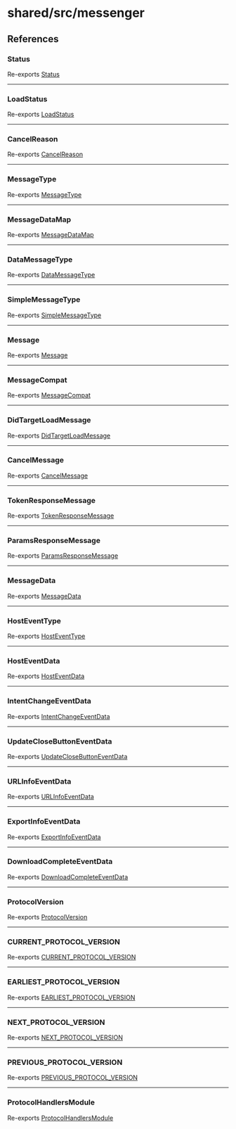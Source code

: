 # shared/src/messenger

## References

### Status

Re-exports [Status](Message.types/enumerations/status.md)

<hr />

### LoadStatus

Re-exports [LoadStatus](Message.types/enumerations/load-status/index.md)

<hr />

### CancelReason

Re-exports [CancelReason](Message.types/enumerations/cancel-reason/index.md)

<hr />

### MessageType

Re-exports [MessageType](Message.types/enumerations/message-type/index.md)

<hr />

### MessageDataMap

Re-exports [MessageDataMap](Message.types/interfaces/message-data-map/index.md)

<hr />

### DataMessageType

Re-exports [DataMessageType](Message.types/type-aliases/data-message-type/index.md)

<hr />

### SimpleMessageType

Re-exports [SimpleMessageType](Message.types/type-aliases/simple-message-type/index.md)

<hr />

### Message

Re-exports [Message](Message.types/type-aliases/message/index.md)

<hr />

### MessageCompat

Re-exports [MessageCompat](./Message.types/type-aliases/message-compat/index.md)

<hr />

### DidTargetLoadMessage

Re-exports [DidTargetLoadMessage](./Message.types/type-aliases/did-target-load-message/index.md)

<hr />

### CancelMessage

Re-exports [CancelMessage](Message.types/interfaces/cancel-message/index.md)

<hr />

### TokenResponseMessage

Re-exports [TokenResponseMessage](./Message.types/interfaces/token-response-message/index.md)

<hr />

### ParamsResponseMessage

Re-exports [ParamsResponseMessage](./Message.types/interfaces/params-response-message/index.md)

<hr />

### MessageData

Re-exports [MessageData](MessageData.types/interfaces/message-data/index.md)

<hr />

### HostEventType

Re-exports [HostEventType](MessageData.types/enumerations/host-event-type/index.md)

<hr />

### HostEventData

Re-exports [HostEventData](MessageData.types/interfaces/host-event-data/index.md)

<hr />

### IntentChangeEventData

Re-exports [IntentChangeEventData](MessageData.types/interfaces/intent-change-event-data/index.md)

<hr />

### UpdateCloseButtonEventData

Re-exports [UpdateCloseButtonEventData](MessageData.types/interfaces/update-close-button-event-data/index.md)

<hr />

### URLInfoEventData

Re-exports [URLInfoEventData](MessageData.types/interfaces/url-info-event-data/index.md)

<hr />

### ExportInfoEventData

Re-exports [ExportInfoEventData](MessageData.types/interfaces/export-info-event-data/index.md)

<hr />

### DownloadCompleteEventData

Re-exports [DownloadCompleteEventData](MessageData.types/interfaces/download-complete-event-data/index.md)

<hr />

### ProtocolVersion

Re-exports [ProtocolVersion](Protocol.types/enumerations/protocol-version/index.md)

<hr />

### CURRENT\_PROTOCOL\_VERSION

Re-exports [CURRENT_PROTOCOL_VERSION](Protocol.types/variables/current-protocol-version/index.md)

<hr />

### EARLIEST\_PROTOCOL\_VERSION

Re-exports [EARLIEST_PROTOCOL_VERSION](Protocol.types/variables/earliest-protocol-version/index.md)

<hr />

### NEXT\_PROTOCOL\_VERSION

Re-exports [NEXT_PROTOCOL_VERSION](Protocol.types/variables/next-protocol-version/index.md)

<hr />

### PREVIOUS\_PROTOCOL\_VERSION

Re-exports [PREVIOUS_PROTOCOL_VERSION](Protocol.types/variables/previous-protocol-version/index.md)

<hr />

### ProtocolHandlersModule

Re-exports [ProtocolHandlersModule](Protocol.types/interfaces/protocol-handlers-module/index.md)
